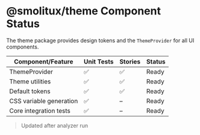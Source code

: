 # @smolitux/theme Component Status

The theme package provides design tokens and the `ThemeProvider` for all UI components.

| Component/Feature | Unit Tests | Stories | Status |
|-------------------|-----------|---------|-------|
| ThemeProvider | ✅ | ✅ | Ready |
| Theme utilities | ✅ | ✅ | Ready |
| Default tokens | ✅ | ✅ | Ready |
| CSS variable generation | ✅ | – | Ready |
| Core integration tests | ✅ | – | Ready |

> Updated after analyzer run
